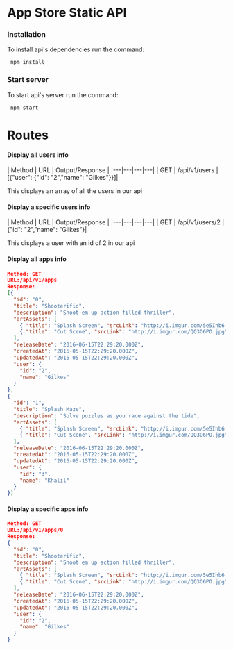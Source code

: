 # App Store Static API

### Installation
To install api's dependencies run the command:
```
 npm install
```

### Start server
To start api's server run the command:
```
 npm start
```

# Routes

#### Display all users info
| Method | URL | Output/Response |
|---|---|---|---|
| GET | /api/v1/users | [{"user": {"id": "2","name": "Gilkes"}}]|

This displays an array of all the users in our api

#### Display a specific users info
| Method | URL | Output/Response |
|---|---|---|---|
| GET | /api/v1/users/2 | {"id": "2","name": "Gilkes"}|

This displays a user with an id of 2 in our api

#### Display all apps info
```json
Method: GET
URL:/api/v1/apps
Response:
[{
  "id": "0",
  "title": "Shooterific",
  "description": "Shoot em up action filled thriller",
  "artAssets": [
    { "title": "Splash Screen", "srcLink": "http://i.imgur.com/5e5Ihb6.jpg" },
    { "title": "Cut Scene", "srcLink": "http://i.imgur.com/QQ3O6PO.jpg" }
  ],
  "releaseDate": "2016-06-15T22:29:20.000Z",
  "createdAt": "2016-05-15T22:29:20.000Z",
  "updatedAt": "2016-05-15T22:29:20.000Z",
  "user": {
    "id": "2",
    "name": "Gilkes"
  }
},
{
  "id": "1",
  "title": "Splash Maze",
  "description": "Solve puzzles as you race against the tide",
  "artAssets": [
    { "title": "Splash Screen", "srcLink": "http://i.imgur.com/5e5Ihb6.jpg" },
    { "title": "Cut Scene", "srcLink": "http://i.imgur.com/QQ3O6PO.jpg" }
  ],
  "releaseDate": "2016-06-15T22:29:20.000Z",
  "createdAt": "2016-05-15T22:29:20.000Z",
  "updatedAt": "2016-05-15T22:29:20.000Z",
  "user": {
    "id": "3",
    "name": "Khalil"
  }
}]
```

#### Display a specific apps info
```json
Method: GET
URL:/api/v1/apps/0
Response:
{
  "id": "0",
  "title": "Shooterific",
  "description": "Shoot em up action filled thriller",
  "artAssets": [
    { "title": "Splash Screen", "srcLink": "http://i.imgur.com/5e5Ihb6.jpg" },
    { "title": "Cut Scene", "srcLink": "http://i.imgur.com/QQ3O6PO.jpg" }
  ],
  "releaseDate": "2016-06-15T22:29:20.000Z",
  "createdAt": "2016-05-15T22:29:20.000Z",
  "updatedAt": "2016-05-15T22:29:20.000Z",
  "user": {
    "id": "2",
    "name": "Gilkes"
  }
}
```

